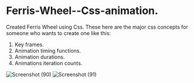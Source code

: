 # Ferris-Wheel--Css-animation.
Created Ferris Wheel using Css. 
These here are the major css concepts for someone who wants to create one like this: 
1. Key frames.
2. Animation timing functions.
3. Animation durations.
4. Animations iteration counts.


![Screenshot (90)](https://github.com/Ekipchirchir/Ferris-Wheel--Css-animation/assets/130069395/ab7d76bd-d097-48f9-b04f-4393265c9b7b)
![Screenshot (91)](https://github.com/Ekipchirchir/Ferris-Wheel--Css-animation/assets/130069395/05363dea-03a9-41a1-9407-69b1164b3a6e)
